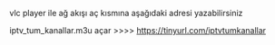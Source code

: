 vlc player ile ağ akışı aç kısmına aşağıdaki adresi yazabilirsiniz

iptv_tum_kanallar.m3u açar >>>> https://tinyurl.com/iptvtumkanallar

